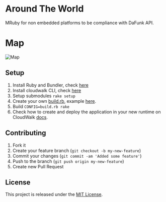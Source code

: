 # Around The World

MRuby for non embedded platforms to be compliance with DaFunk API.

# Map

![Map](imgs/apps.jpg)


## Setup

1. Install Ruby and Bundler, check [here](https://rvm.io/rvm/install)
2. Install cloudwalk CLI, check [here](https://docs.cloudwalk.io/cli/setup)
3. Setup submodules `rake setup`
4. Create your own [build.rb](https://github.com/cloudwalkio/around_the_world/blob/master/build.rb), example [here](https://github.com/mruby/mruby/blob/1.1.0/build_config.rb).
5. Build `CONFIG=build.rb rake`
6. Check how to create and deploy the application in your new runtime on CloudWalk [docs](https://docs.cloudwalk.io/cli/creating-a-new-app).


## Contributing

1. Fork it
2. Create your feature branch (`git checkout -b my-new-feature`)
3. Commit your changes (`git commit -am 'Added some feature'`)
4. Push to the branch (`git push origin my-new-feature`)
5. Create new Pull Request

## License

This project is released under the [MIT License](https://opensource.org/licenses/MIT).
